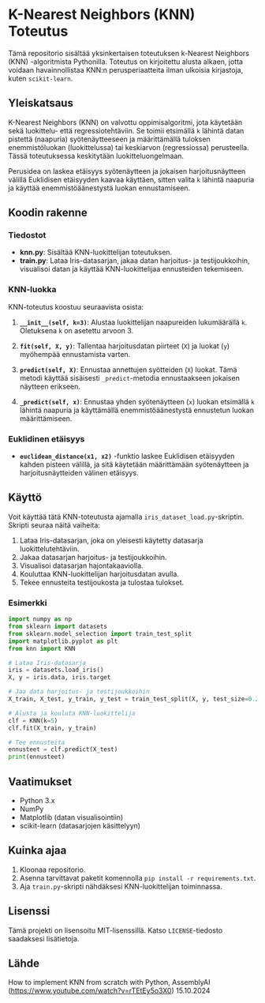 # K-Nearest Neighbors (KNN) Toteutus

Tämä repositorio sisältää yksinkertaisen toteutuksen k-Nearest Neighbors (KNN) -algoritmista Pythonilla. Toteutus on kirjoitettu alusta alkaen, jotta voidaan havainnollistaa KNN:n perusperiaatteita ilman ulkoisia kirjastoja, kuten `scikit-learn`.

## Yleiskatsaus

K-Nearest Neighbors (KNN) on valvottu oppimisalgoritmi, jota käytetään sekä luokittelu- että regressiotehtäviin. Se toimii etsimällä `k` lähintä datan pistettä (naapuria) syötenäytteeseen ja määrittämällä tuloksen enemmistöluokan (luokittelussa) tai keskiarvon (regressiossa) perusteella. Tässä toteutuksessa keskitytään luokitteluongelmaan.

Perusidea on laskea etäisyys syötenäytteen ja jokaisen harjoitusnäytteen välillä Euklidisen etäisyyden kaavaa käyttäen, sitten valita `k` lähintä naapuria ja käyttää enemmistöäänestystä luokan ennustamiseen.

## Koodin rakenne

### Tiedostot
- **knn.py**: Sisältää KNN-luokittelijan toteutuksen.
- **train.py**: Lataa Iris-datasarjan, jakaa datan harjoitus- ja testijoukkoihin, visualisoi datan ja käyttää KNN-luokittelijaa ennusteiden tekemiseen.

### KNN-luokka
KNN-toteutus koostuu seuraavista osista:

1. **`__init__(self, k=3)`**: Alustaa luokittelijan naapureiden lukumäärällä `k`. Oletuksena `k` on asetettu arvoon 3.

2. **`fit(self, X, y)`**: Tallentaa harjoitusdatan piirteet (`X`) ja luokat (`y`) myöhempää ennustamista varten.

3. **`predict(self, X)`**: Ennustaa annettujen syötteiden (`X`) luokat. Tämä metodi käyttää sisäisesti `_predict`-metodia ennustaakseen jokaisen näytteen erikseen.

4. **`_predict(self, x)`**: Ennustaa yhden syötenäytteen (`x`) luokan etsimällä `k` lähintä naapuria ja käyttämällä enemmistöäänestystä ennustetun luokan määrittämiseen.

### Euklidinen etäisyys
- **`euclidean_distance(x1, x2)`** -funktio laskee Euklidisen etäisyyden kahden pisteen välillä, ja sitä käytetään määrittämään syötenäytteen ja harjoitusnäytteiden välinen etäisyys.

## Käyttö

Voit käyttää tätä KNN-toteutusta ajamalla `iris_dataset_load.py`-skriptin. Skripti seuraa näitä vaiheita:

1. Lataa Iris-datasarjan, joka on yleisesti käytetty datasarja luokittelutehtäviin.
2. Jakaa datasarjan harjoitus- ja testijoukkoihin.
3. Visualisoi datasarjan hajontakaaviolla.
4. Kouluttaa KNN-luokittelijan harjoitusdatan avulla.
5. Tekee ennusteita testijoukosta ja tulostaa tulokset.

### Esimerkki
```python
import numpy as np
from sklearn import datasets
from sklearn.model_selection import train_test_split
import matplotlib.pyplot as plt
from knn import KNN

# Lataa Iris-datasarja
iris = datasets.load_iris()
X, y = iris.data, iris.target

# Jaa data harjoitus- ja testijoukkoihin
X_train, X_test, y_train, y_test = train_test_split(X, y, test_size=0.2, random_state=1234)

# Alusta ja kouluta KNN-luokittelija
clf = KNN(k=5)
clf.fit(X_train, y_train)

# Tee ennusteita
ennusteet = clf.predict(X_test)
print(ennusteet)
```

## Vaatimukset
- Python 3.x
- NumPy
- Matplotlib (datan visualisointiin)
- scikit-learn (datasarjojen käsittelyyn)

## Kuinka ajaa
1. Kloonaa repositorio.
2. Asenna tarvittavat paketit komennolla `pip install -r requirements.txt`.
3. Aja `train.py`-skripti nähdäksesi KNN-luokittelijan toiminnassa.

## Lisenssi
Tämä projekti on lisensoitu MIT-lisenssillä. Katso `LICENSE`-tiedosto saadaksesi lisätietoja.

## Lähde
How to implement KNN from scratch with Python, AssemblyAI (https://www.youtube.com/watch?v=rTEtEy5o3X0) 15.10.2024